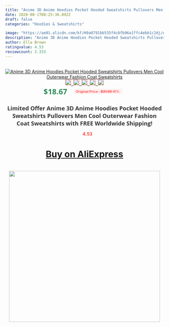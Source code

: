```yaml
---
title: "Anime 3D Anime Hoodies Pocket Hooded Sweatshirts Pullovers Men Cool Outerwear Fashion Coat Sweatshirts"
date: 2020-08-1T08:25:36.892Z
draft: false
categories: "Hoodies & Sweatshirts"

image: "https://ae01.alicdn.com/kf/H9a0791bb535f4c6fb96a1ffc4ebb1c2dj/Anime-3D-Anime-Hoodies-Pocket-Hooded-Sweatshirts-Pullovers-Men-Cool-Outerwear-Fashion-Coat-Sweatshirts.jpg"
description: "Anime 3D Anime Hoodies Pocket Hooded Sweatshirts Pullovers Men Cool Outerwear Fashion Coat Sweatshirts"
author: Ella Brown
ratingvalue: 4.53
reviewcount: 2.333
---
```

<br>
<div style="text-align: center;">
<a href="https://s.click.aliexpress.com/e/_9hwlrR" target="_blank" rel="nofollow noopener noreferrer"><img alt="Anime 3D Anime Hoodies Pocket Hooded Sweatshirts Pullovers Men Cool Outerwear Fashion Coat Sweatshirts" class="magnifier-image" src="https://ae01.alicdn.com/kf/H9a0791bb535f4c6fb96a1ffc4ebb1c2dj/Anime-3D-Anime-Hoodies-Pocket-Hooded-Sweatshirts-Pullovers-Men-Cool-Outerwear-Fashion-Coat-Sweatshirts.jpg_640x640.jpg">
<br>
<img style="border:1px solid salmon" src="https://ae01.alicdn.com/kf/H9a0791bb535f4c6fb96a1ffc4ebb1c2dj/Anime-3D-Anime-Hoodies-Pocket-Hooded-Sweatshirts-Pullovers-Men-Cool-Outerwear-Fashion-Coat-Sweatshirts.jpg_120x120.jpg">&nbsp;&nbsp;<img style="border:1px solid salmon" src="https://ae01.alicdn.com/kf/Hc2b39051bac646448e4c9df2fe0f21144/Anime-3D-Anime-Hoodies-Pocket-Hooded-Sweatshirts-Pullovers-Men-Cool-Outerwear-Fashion-Coat-Sweatshirts.jpg_120x120.jpg">&nbsp;&nbsp;<img style="border:1px solid salmon" src="https://ae01.alicdn.com/kf/H8d5b34d15262406ea6ab6c705922ed85p/Anime-3D-Anime-Hoodies-Pocket-Hooded-Sweatshirts-Pullovers-Men-Cool-Outerwear-Fashion-Coat-Sweatshirts.jpg_120x120.jpg">&nbsp;&nbsp;<img style="border:1px solid salmon" src="_120x120.jpg">&nbsp;&nbsp;<img style="border:1px solid salmon" src="https://ae01.alicdn.com/kf/H8429789d6f364b65830d469a1d2933e2V/Anime-3D-Anime-Hoodies-Pocket-Hooded-Sweatshirts-Pullovers-Men-Cool-Outerwear-Fashion-Coat-Sweatshirts.jpg_120x120.jpg"></a></div><br0>
<div style="text-align: center;"><span style="background-color: white; border: 0px; box-sizing: border-box; color: seagreen; display: inline-block; font-family: &quot;open sans&quot; , &quot;arial&quot; , &quot;helvetica&quot; , sans-serif , &quot;heiti&quot;; font-size: 24px; font-stretch: inherit; font-weight: 700; line-height: inherit; margin: 0px 10px 0px 0px; padding: 0px; vertical-align: middle;">$18.67 </span>
<span style="background: rgb(255 , 241 , 241); border-radius: 3px; border: 0px; box-sizing: border-box; color: #ff4747; display: inline-block; font-family: inherit; font-size: 12px; font-stretch: inherit; font-style: inherit; font-variant: inherit; font-weight: 600; line-height: inherit; margin: 0px; padding: 2px 5px; transform: scale(0.9); vertical-align: middle;">Original Price : <b style="text-decoration: line-through;">$31.65 </b> 41%&nbsp;&nbsp;</span></div>
<h1 style="color: #333333; display: inline-block; font-family: &quot;open sans&quot; , &quot;arial&quot; , &quot;helvetica&quot; , sans-serif , &quot;heiti&quot;; font-size: 18px; font-stretch: inherit; font-weight: 700; text-align: center;">Limited Offer Anime 3D Anime Hoodies Pocket Hooded Sweatshirts Pullovers Men Cool Outerwear Fashion Coat Sweatshirts with FREE Worldwide Shipping!</h1>
<div style="color: #ff4747; text-align: center;">
<img src="https://4.bp.blogspot.com/-M0ZcTcb-5uY/XleCXlxnR4I/AAAAAAAAAEc/OrjgMkXV1oMQFaCRZj5HQwOCBcu3w1FegCPcBGAYYCw/s1600/star.png" style="height: 15px;">&nbsp;<b>4.53</b></div>
<div class="button_cont" align="center"><a class="buynow_a" href="https://s.click.aliexpress.com/e/_9hwlrR" target="_blank" rel="nofollow noopener noreferrer"><H1>Buy on AliExpress</H1></a></div><br>
<div class="separator" style="clear: both; text-align: center;">
<img src="https://lh3.googleusercontent.com/-pTy5HemUv9M/XlePHvY0dAI/AAAAAAAAAE4/0nX5iRUoIWY8eMW9Dpxeirr157OZliDIgCLcBGAsYHQ/s1600/badge.gif" width="480">
</div>
